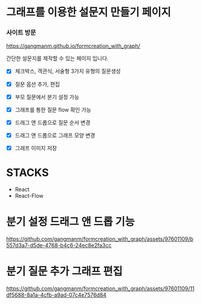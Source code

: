 # 그래프를 이용한 설문지 만들기 페이지 
### 사이트 방문
https://gangmanm.github.io/formcreation_with_graph/


간단한 설문지를 제작할 수 있는 페이지 입니다. 

- [X] 체크박스, 객관식, 서술형 3가지 유형의 질문생성
- [X] 질문 옵션 추가, 편집
- [X] 부모 질문에서 분기 설정 가능
- [X] 그래프를 통한 질문 flow 확인 가능
- [X] 드래그 앤 드롭으로 질문 순서 변경
- [X] 드래그 앤 드롭으로 그래프 모양 변경
- [X] 그래프 이미지 저장


 # STACKS
 - React
 - React-Flow




# 분기 설정 드래그 앤 드롭 기능
https://github.com/gangmanm/formcreation_with_graph/assets/97601109/b557d3a7-d5de-4768-b4c6-24ec8e2fa3cc

# 분기 질문 추가 그래프 편집
https://github.com/gangmanm/formcreation_with_graph/assets/97601109/11df5688-8a1a-4cfb-a9ad-07c4e7576d84

